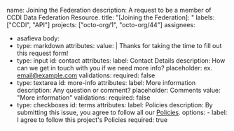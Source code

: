 name: Joining the Federation
description: A request to be a member of CCDI Data Federation Resource.
title: "[Joining the Federation]: "
labels: ["CCDI", "API"]
projects: ["octo-org/1", "octo-org/44"]
assignees:
  - asafieva
body:
  - type: markdown
    attributes:
      value: |
        Thanks for taking the time to fill out this request form!
  - type: input
    id: contact
    attributes:
      label: Contact Details
      description: How can we get in touch with you if we need more info?
      placeholder: ex. email@example.com
    validations:
      required: false
  - type: textarea
    id: more-info
    attributes:
      label: More information
      description: Any question or comment?
      placeholder: Comments
      value: "More information"
    validations:
      required: false
  - type: checkboxes
    id: terms
    attributes:
      label: Policies
      description: By submitting this issue, you agree to follow all our [Policies](https://www.cancer.gov/policies). 
      options:
        - label: I agree to follow this project's Policies
          required: true
